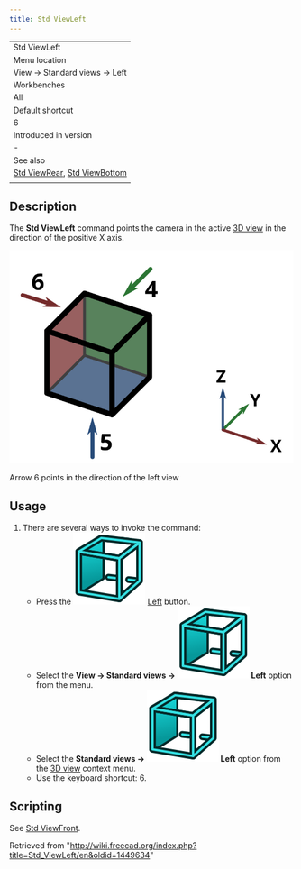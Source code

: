 ```yaml
---
title: Std ViewLeft
---
```


|                                                                                                  |
| ------------------------------------------------------------------------------------------------ |
| Std ViewLeft                                                                                     |
| Menu location                                                                                    |
| View → Standard views → Left                                                                     |
| Workbenches                                                                                      |
| All                                                                                              |
| Default shortcut                                                                                 |
| 6                                                                                                |
| Introduced in version                                                                            |
| -                                                                                                |
| See also                                                                                         |
| [Std ViewRear](/Std_ViewRear "Std ViewRear"), [Std ViewBottom](/Std_ViewBottom "Std ViewBottom") |
|                                                                                                  |

## Description

The **Std ViewLeft** command points the camera in the active [3D view](/3D_view "3D view") in the direction of the positive X axis.

![](/src/assets/images/FreeCAD_views_rear.svg)

Arrow 6 points in the direction of the left view

## Usage

1. There are several ways to invoke the command:
   - Press the ![](/src/assets/images/Std_ViewLeft.svg) [Left](/Std_ViewLeft "Std ViewLeft") button.
   - Select the **View → Standard views → ![](/src/assets/images/Std_ViewLeft.svg) Left** option from the menu.
   - Select the **Standard views → ![](/src/assets/images/Std_ViewLeft.svg) Left** option from the [3D view](/3D_view "3D view") context menu.
   - Use the keyboard shortcut: 6.

## Scripting

See [Std ViewFront](/Std_ViewFront#Scripting "Std ViewFront").

Retrieved from "<http://wiki.freecad.org/index.php?title=Std_ViewLeft/en&oldid=1449634>"
